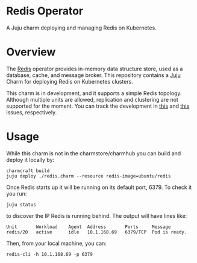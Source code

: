 # Redis Operator

A Juju charm deploying and managing Redis on Kubernetes.

# Overview

The [Redis](https://www.redis.io/) operator provides in-memory data structure 
store, used as a database, cache, and message broker. This repository contains a
[Juju](https://jaas.ai/) Charm for deploying Redis on Kubernetes
clusters.

This charm is in development, and it supports a simple Redis topology. Although multiple
units are allowed, replication and clustering are not supported for the moment. You can
track the development in [this](https://github.com/canonical/redis-operator/issues/2) 
and [this](https://github.com/canonical/redis-operator/issues/3) issues, respectively.

# Usage

While this charm is not in the charmstore/charmhub you can build and deploy it locally by:

    charmcraft build
    juju deploy ./redis.charm --resource redis-image=ubuntu/redis

Once Redis starts up it will be running on its default port, 6379. 
To check it you run:

    juju status

to discover the IP Redis is running behind. The output will have lines like:

    Unit       Workload    Agent  Address       Ports     Message
    redis/20   active      idle   10.1.168.69   6379/TCP  Pod is ready.

Then, from your local machine, you can:

    redis-cli -h 10.1.168.69 -p 6379
